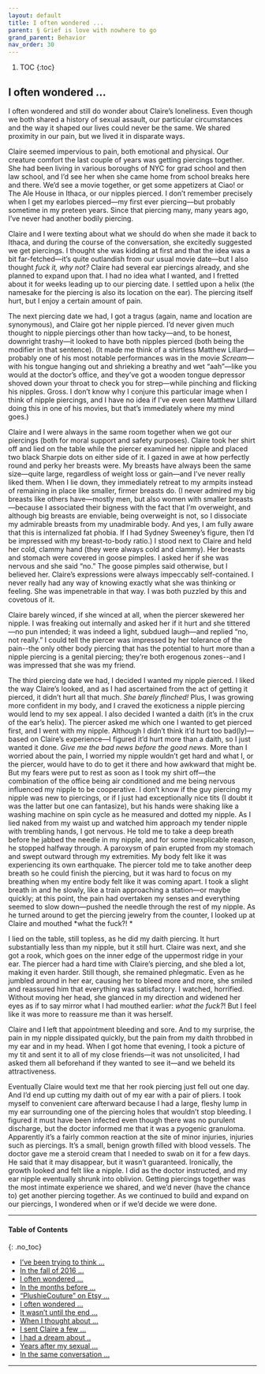 ```yaml
---
layout: default
title: I often wondered ...   
parent: § Grief is love with nowhere to go
grand_parent: Behavior 
nav_order: 30 
---
```

<style>
.dont-break-out {
  /* These are technically the same, but use both */
  overflow-wrap: break-word;
  word-wrap: break-word;

     -ms-word-break: break-all;
  /* This is the dangerous one in WebKit, as it breaks things wherever */
  word-break: break-all;
  /* Instead use this non-standard one: */
  word-break: break-word;
}

.youtube-container {
    position: relative;
    width: 100%;
    height: 0;
    padding-bottom: 56.25%;
}
.youtube-video {
    position: absolute;
    top: 0;
    left: 0;
    width: 100%;
    height: 100%;
}

</style>

<div class="dont-break-out" markdown="1">

1. TOC
{:toc}

## I often wondered ... 

I often wondered and still do wonder about Claire’s loneliness. Even though we both shared a history of sexual assault, our particular circumstances and the way it shaped our lives could never be the same. We shared proximity in our pain, but we lived it in disparate ways.

Claire seemed impervious to pain, both emotional and physical. Our creature comfort the last couple of years was getting piercings together. She had been living in various boroughs of NYC for grad school and then law school, and I’d see her when she came home from school breaks here and there. We’d see a movie together, or get some appetizers at Ciao! or The Ale House in Ithaca, or our nipples pierced. I don’t remember precisely when I get my earlobes pierced—my first ever piercing—but probably sometime in my preteen years. Since that piercing many, many years ago, I’ve never had another bodily piercing.

Claire and I were texting about what we should do when she made it back to Ithaca, and during the course of the conversation, she excitedly suggested we get piercings. I thought she was kidding at first and that the idea was a bit far-fetched—it’s quite outlandish from our usual movie date—but I also thought *fuck it, why not?* Claire had several ear piercings already, and she planned to expand upon that. I had no idea what I wanted, and I fretted about it for weeks leading up to our piercing date. I settled upon a helix (the namesake for the piercing is also its location on the ear). The piercing itself hurt, but I enjoy a certain amount of pain.

The next piercing date we had, I got a tragus (again, name and location are synonymous), and Claire got her nipple pierced. I’d never given much thought to nipple piercings other than how tacky—and, to be honest, downright trashy—it looked to have both nipples pierced (both being the modifier in that sentence). (It made me think of a shirtless Matthew Lillard—probably one of his most notable performances was in the movie *Scream*—with his tongue hanging out and shrieking a breathy and wet “aah”—like you would at the doctor’s office, and they’ve got a wooden tongue depressor shoved down your throat to check you for strep—while pinching and flicking his nipples. Gross. I don’t know why I conjure this particular image when I think of nipple piercings, and I have no idea if I’ve even seen Matthew Lillard doing this in one of his movies, but that’s immediately where my mind goes.)

Claire and I were always in the same room together when we got our piercings (both for moral support and safety purposes). Claire took her shirt off and lied on the table while the piercer examined her nipple and placed two black Sharpie dots on either side of it. I gazed in awe at how perfectly round and perky her breasts were. My breasts have always been the same size—quite large, regardless of weight loss or gain—and I’ve never really liked them. When I lie down, they immediately retreat to my armpits instead of remaining in place like smaller, firmer breasts do. (I never admired my big breasts like others have—mostly men, but also women with smaller breasts—because I associated their bigness with the fact that I’m overweight, and although big breasts are enviable, being overweight is not, so I dissociate my admirable breasts from my unadmirable body. And yes, I am fully aware that this is internalized fat phobia. If I had Sydney Sweeney’s figure, then I’d be impressed with my breast-to-body ratio.) I stood next to Claire and held her cold, clammy hand (they were always cold and clammy). Her breasts and stomach were covered in goose pimples. I asked her if she was nervous and she said “no.” The goose pimples said otherwise, but I believed her. Claire’s expressions were always impeccably self-contained. I never really had any way of knowing exactly what she was thinking or feeling. She was impenetrable in that way. I was both puzzled by this and covetous of it.

Claire barely winced, if she winced at all, when the piercer skewered her nipple. I was freaking out internally and asked her if it hurt and she tittered—no pun intended; it was indeed a light, subdued laugh—and replied “no, not really.” I could tell the piercer was impressed by her tolerance of the pain--the only other body piercing that has the potential to hurt more than a nipple piercing is a genital piercing; they’re both erogenous zones--and I was impressed that she was my friend.

The third piercing date we had, I decided I wanted my nipple pierced. I liked the way Claire’s looked, and as I had ascertained from the act of getting it pierced, it didn’t hurt all that much. *She barely flinched!* Plus, I was growing more confident in my body, and I craved the exoticness a nipple piercing would lend to my sex appeal. I also decided I wanted a daith (it’s in the crux of the ear’s helix). The piercer asked me which one I wanted to get pierced first, and I went with my nipple. Although I didn’t think it’d hurt too bad(ly)—based on Claire’s experience—I figured it’d hurt more than a daith, so I just wanted it done. *Give me the bad news before the good news.* More than I worried about the pain, I worried my nipple wouldn’t get hard and what I, or the piercer, would have to do to get it there and how awkward that might be. But my fears were put to rest as soon as I took my shirt off—the combination of the office being air conditioned and me being nervous influenced my nipple to be cooperative. I don’t know if the guy piercing my nipple was new to piercings, or if I just had exceptionally nice tits (I doubt it was the latter but one can fantasize), but his hands were shaking like a washing machine on spin cycle as he measured and dotted my nipple. As I lied naked from my waist up and watched him approach my tender nipple with trembling hands, I got nervous. He told me to take a deep breath before he jabbed the needle in my nipple, and for some inexplicable reason, he stopped halfway through. A paroxysm of pain erupted from my stomach and swept outward through my extremities. My body felt like it was experiencing its own earthquake. The piercer told me to take another deep breath so he could finish the piercing, but it was hard to focus on my breathing when my entire body felt like it was coming apart. I took a slight breath in and he slowly, like a train approaching a station—or maybe quickly; at this point, the pain had overtaken my senses and everything seemed to slow down—pushed the needle through the rest of my nipple. As he turned around to get the piercing jewelry from the counter, I looked up at Claire and mouthed *what the fuck?! *

I lied on the table, still topless, as he did my daith piercing. It hurt substantially less than my nipple, but it still hurt. Claire was next, and she got a rook, which goes on the inner edge of the uppermost ridge in your ear. The piercer had a hard time with Claire’s piercing, and she bled a lot, making it even harder. Still though, she remained phlegmatic. Even as he jumbled around in her ear, causing her to bleed more and more, she smiled and reassured him that everything was satisfactory. I watched, horrified. Without moving her head, she glanced in my direction and widened her eyes as if to say mirror what I had mouthed earlier: *what the fuck?*! But I feel like it was more to reassure me than it was herself.

Claire and I left that appointment bleeding and sore. And to my surprise, the pain in my nipple dissipated quickly, but the pain from my daith throbbed in my ear and in my head. When I got home that evening, I took a picture of my tit and sent it to all of my close friends—it was not unsolicited, I had asked them all beforehand if they wanted to see it—and we beheld its attractiveness. 

Eventually Claire would text me that her rook piercing just fell out one day. And I’d end up cutting my daith out of my ear with a pair of pliers. I took myself to convenient care afterward because I had a large, fleshy lump in my ear surrounding one of the piercing holes that wouldn’t stop bleeding. I figured it must have been infected even though there was no purulent discharge, but the doctor informed me that it was a pyogenic granuloma. Apparently it’s a fairly common reaction at the site of minor injuries, injuries such as piercings. It’s a small, benign growth filled with blood vessels. The doctor gave me a steroid cream that I needed to swab on it for a few days. He said that it may disappear, but it wasn’t guaranteed. Ironically, the growth looked and felt like a nipple. I did as the doctor instructed, and my ear nipple eventually shrunk into oblivion. Getting piercings together was the most intimate experience we shared, and we’d never (have the chance to) get another piercing together. As we continued to build and expand on our piercings, I wondered when or if we’d decide we were done.

***

#### Table of Contents
{: .no_toc}

<ul><li> <a href="/docs/behavior/grief-is-love-with-nowhere-to-go-1/">I’ve been trying to think ...</a></li><li> <a href="/docs/behavior/grief-is-love-with-nowhere-to-go-2/">In the fall of 2016 ...</a></li><li> <a href="/docs/behavior/grief-is-love-with-nowhere-to-go-3/">I often wondered ...</a></li><li> <a href="/docs/behavior/grief-is-love-with-nowhere-to-go-4/">In the months before ...</a></li><li> <a href="/docs/behavior/grief-is-love-with-nowhere-to-go-5/">“PlushieCouture” on Etsy ...</a></li><li> <a href="/docs/behavior/grief-is-love-with-nowhere-to-go-6/">I often wondered ...</a></li><li> <a href="/docs/behavior/grief-is-love-with-nowhere-to-go-7/">It wasn’t until the end ...</a></li><li> <a href="/docs/behavior/grief-is-love-with-nowhere-to-go-8/">When I thought about ...</a></li><li> <a href="/docs/behavior/grief-is-love-with-nowhere-to-go-9/">I sent Claire a few ...</a></li><li> <a href="/docs/behavior/grief-is-love-with-nowhere-to-go-10/">I had a dream about ..</a></li><li> <a href="/docs/behavior/grief-is-love-with-nowhere-to-go-11/">Years after my sexual ...</a></li><li> <a href="/docs/behavior/grief-is-love-with-nowhere-to-go-12/">In the same conversation ...</a></li></ul>

***

</div>
